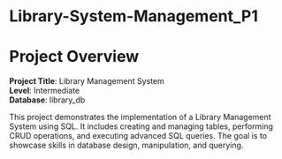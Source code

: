 # Library-System-Management_P1

# Project Overview

**Project Title**: Library Management System  
**Level**: Intermediate  
**Database**: library_db  

This project demonstrates the implementation of a Library Management System using SQL. It includes creating and managing tables, performing CRUD operations, and executing advanced SQL queries. The goal is to showcase skills in database design, manipulation, and querying.

